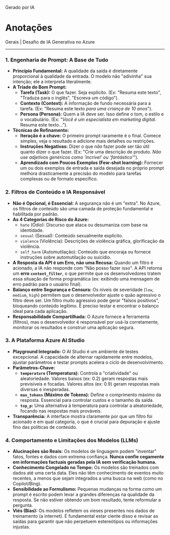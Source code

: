 Gerado por IA
# Anotações 
Gerais | Desafio de IA Generativa no Azure

---

### 1. Engenharia de Prompt: A Base de Tudo

* **Princípio Fundamental:** A qualidade da saída é diretamente proporcional à qualidade da entrada. O modelo não "adivinha" sua intenção; ele a interpreta literalmente.
* **A Tríade do Bom Prompt:**
    * **Tarefa (Task):** O que fazer. Seja explícito. (Ex: "Resuma este texto", "Traduza para o inglês", "Escreva um código").
    * **Contexto (Context):** A informação de fundo necessária para a tarefa. (Ex: "Resuma este texto *para uma criança de 10 anos*").
    * **Persona (Persona):** Quem a IA deve ser. Isso define o tom, o estilo e o vocabulário. (Ex: "*Você é um especialista em marketing digital.* Resuma este texto...").
* **Técnicas de Refinamento:**
    * **Iteração é a chave:** O primeiro prompt raramente é o final. Comece simples, veja o resultado e adicione mais detalhes ou restrições.
    * **Instruções Negativas:** Dizer o que *não* fazer pode ser tão útil quanto dizer o que fazer. (Ex: "Crie uma descrição de produto. *Não use adjetivos genéricos como 'incrível' ou 'fantástico'*").
    * **Aprendizado com Poucos Exemplos (Few-shot learning):** Fornecer um ou dois exemplos de entrada e saída desejada no próprio prompt melhora drasticamente a precisão do modelo para tarefas complexas ou de formato específico.

### 2. Filtros de Conteúdo e IA Responsável

* **Não é Opcional, é Essencial:** A segurança não é um "extra". No Azure, os filtros de conteúdo são uma camada de proteção fundamental e habilitada por padrão.
* **As 4 Categorias de Risco do Azure:**
    * `hate` (Ódio): Discurso que ataca ou desumaniza com base na identidade.
    * `sexual` (Sexual): Conteúdo sexualmente explícito.
    * `violence` (Violência): Descrições de violência gráfica, glorificação da violência.
    * `self_harm` (Automutilação): Conteúdo que encoraja ou fornece instruções sobre automutilação ou suicídio.
* **A Resposta da API é um Erro, não uma Recusa:** Quando um filtro é acionado, a IA não responde com "Não posso fazer isso". A API retorna um **erro `content_filter`**, o que permite que os desenvolvedores tratem essa situação de forma programática (ex: exibindo uma mensagem de erro padrão para o usuário final).
* **Balanço entre Segurança e Censura:** Os níveis de severidade (`low`, `medium`, `high`) permitem que o desenvolvedor ajuste o quão agressivo o filtro deve ser. Um filtro muito agressivo pode gerar "falsos positivos", bloqueando conteúdo legítimo. É preciso testar e encontrar o balanço ideal para cada aplicação.
* **Responsabilidade Compartilhada:** O Azure fornece a ferramenta (filtros), mas o desenvolvedor é responsável por usá-la corretamente, monitorar os resultados e construir uma aplicação segura.

### 3. A Plataforma Azure AI Studio

* **Playground Integrado:** O AI Studio é um ambiente de testes excepcional. A capacidade de alternar rapidamente entre modelos, ajustar parâmetros e testar prompts acelera o ciclo de desenvolvimento.
* **Parâmetros-Chave:**
    * **`temperature` (Temperatura):** Controla a "criatividade" ou aleatoriedade. Valores baixos (ex: 0.2) geram respostas mais previsíveis e focadas. Valores altos (ex: 0.9) geram respostas mais diversas e inesperadas.
    * **`max_tokens` (Máximo de Tokens):** Define o comprimento máximo da resposta. Essencial para controlar custos e o tamanho da saída.
    * **`top_p`:** Uma alternativa à temperatura para controlar a aleatoriedade, focando nas respostas mais prováveis.
* **Transparência:** A interface mostra claramente por que um filtro foi acionado e em qual categoria, o que é crucial para depuração e ajuste fino das políticas de conteúdo.

### 4. Comportamento e Limitações dos Modelos (LLMs)

* **Alucinações são Reais:** Os modelos de linguagem podem "inventar" fatos, fontes e dados com extrema confiança. **Nunca confie cegamente em informações factuais geradas pela IA sem verificação humana.**
* **Conhecimento Congelado no Tempo:** Os modelos são treinados com dados até uma certa data. Eles não têm conhecimento de eventos muito recentes, a menos que sejam integrados a uma busca na web (como no Copilot/Bing).
* **Sensibilidade ao Formulismo:** Pequenas mudanças na forma como um prompt é escrito podem levar a grandes diferenças na qualidade da resposta. Se não estiver obtendo um bom resultado, tente reformular a pergunta.
* **Viés (Bias):** Os modelos refletem os vieses presentes nos dados de treinamento (a internet). É fundamental estar ciente disso e revisar as saídas para garantir que não perpetuem estereótipos ou informações injustas.
